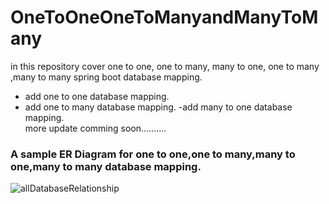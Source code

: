# OneToOneOneToManyandManyToMany
in this repository cover one to one, one to many, many to one, one to many ,many to many spring boot database mapping.
- add one to one database mapping.
- add one to many database mapping.
-add many to one database mapping.<br/>
more update comming soon..........

### A sample ER Diagram for <b>one to one</b>,<b>one to many</b>,<b>many to one</b>,<b>many to many</b> database mapping.<br/>

![allDatabaseRelationship](https://user-images.githubusercontent.com/61331272/82706750-4b470c00-9c9c-11ea-8d77-14ea7bf706d6.png)
